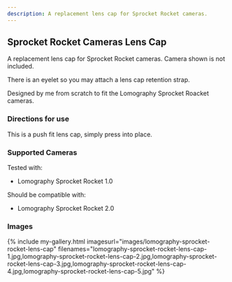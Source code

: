 ```yaml
---
description: A replacement lens cap for Sprocket Rocket cameras.
---
```

## Sprocket Rocket Cameras Lens Cap
A replacement lens cap for Sprocket Rocket cameras. Camera shown is not included.

There is an eyelet so you may attach a lens cap retention strap.

Designed by me from scratch to fit the Lomography Sprocket Roacket cameras.

### Directions for use
This is a push fit lens cap, simply press into place.

### Supported Cameras
Tested with:
- Lomography Sprocket Rocket 1.0

Should be compatible with:
- Lomography Sprocket Rocket 2.0

### Images
{% include my-gallery.html imagesurl="images/lomography-sprocket-rocket-lens-cap"
   filenames="lomography-sprocket-rocket-lens-cap-1.jpg,lomography-sprocket-rocket-lens-cap-2.jpg,lomography-sprocket-rocket-lens-cap-3.jpg,lomography-sprocket-rocket-lens-cap-4.jpg,lomography-sprocket-rocket-lens-cap-5.jpg" %}
